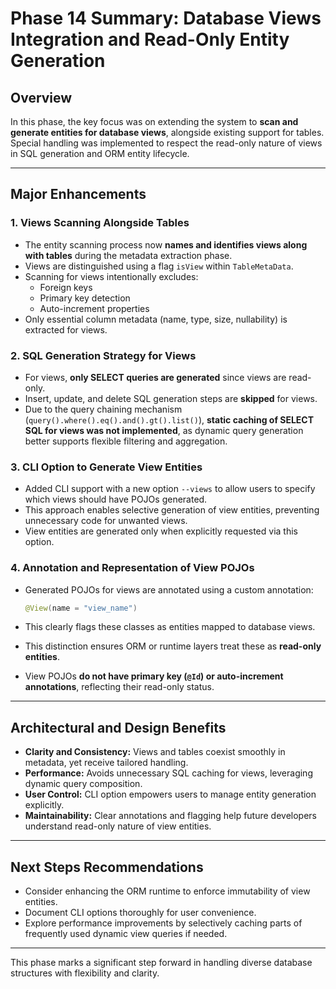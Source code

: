 # Phase 14 Summary: Database Views Integration and Read-Only Entity Generation

## Overview

In this phase, the key focus was on extending the system to **scan and generate entities for database views**, alongside existing support for tables. Special handling was implemented to respect the read-only nature of views in SQL generation and ORM entity lifecycle.

***

## Major Enhancements

### 1. Views Scanning Alongside Tables

- The entity scanning process now **names and identifies views along with tables** during the metadata extraction phase.
- Views are distinguished using a flag `isView` within `TableMetaData`.
- Scanning for views intentionally excludes:
  - Foreign keys
  - Primary key detection
  - Auto-increment properties
- Only essential column metadata (name, type, size, nullability) is extracted for views.

### 2. SQL Generation Strategy for Views

- For views, **only SELECT queries are generated** since views are read-only.
- Insert, update, and delete SQL generation steps are **skipped** for views.
- Due to the query chaining mechanism (`query().where().eq().and().gt().list()`), **static caching of SELECT SQL for views was not implemented**, as dynamic query generation better supports flexible filtering and aggregation.

### 3. CLI Option to Generate View Entities

- Added CLI support with a new option `--views` to allow users to specify which views should have POJOs generated.
- This approach enables selective generation of view entities, preventing unnecessary code for unwanted views.
- View entities are generated only when explicitly requested via this option.

### 4. Annotation and Representation of View POJOs

- Generated POJOs for views are annotated using a custom annotation:

  ```java
  @View(name = "view_name")
  ```

- This clearly flags these classes as entities mapped to database views.
- This distinction ensures ORM or runtime layers treat these as **read-only entities**.
- View POJOs **do not have primary key (`@Id`) or auto-increment annotations**, reflecting their read-only status.

***

## Architectural and Design Benefits

- **Clarity and Consistency:** Views and tables coexist smoothly in metadata, yet receive tailored handling.
- **Performance:** Avoids unnecessary SQL caching for views, leveraging dynamic query composition.
- **User Control:** CLI option empowers users to manage entity generation explicitly.
- **Maintainability:** Clear annotations and flagging help future developers understand read-only nature of view entities.

***

## Next Steps Recommendations

- Consider enhancing the ORM runtime to enforce immutability of view entities.
- Document CLI options thoroughly for user convenience.
- Explore performance improvements by selectively caching parts of frequently used dynamic view queries if needed.

***

This phase marks a significant step forward in handling diverse database structures with flexibility and clarity.

